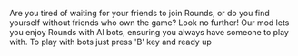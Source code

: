 Are you tired of waiting for your friends to join Rounds, or do you find yourself without friends who own the game?
Look no further! Our mod lets you enjoy Rounds with AI bots, ensuring you always have someone to play with.
To play with bots just press 'B' key and ready up